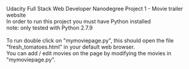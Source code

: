 Udacity Full Stack Web Developer Nanodegree 
Project 1 - Movie trailer website
<br>
In order to run this project you must have Python installed
<br>	note: only tested with Python 2.7.9
<br>	
To run double click on "mymoviepage.py", this should open the
file "fresh_tomatoes.html" in your default web browser.
<br>
You can add / edit movies on the page by modifying the movies 
in "mymoviepage.py".


